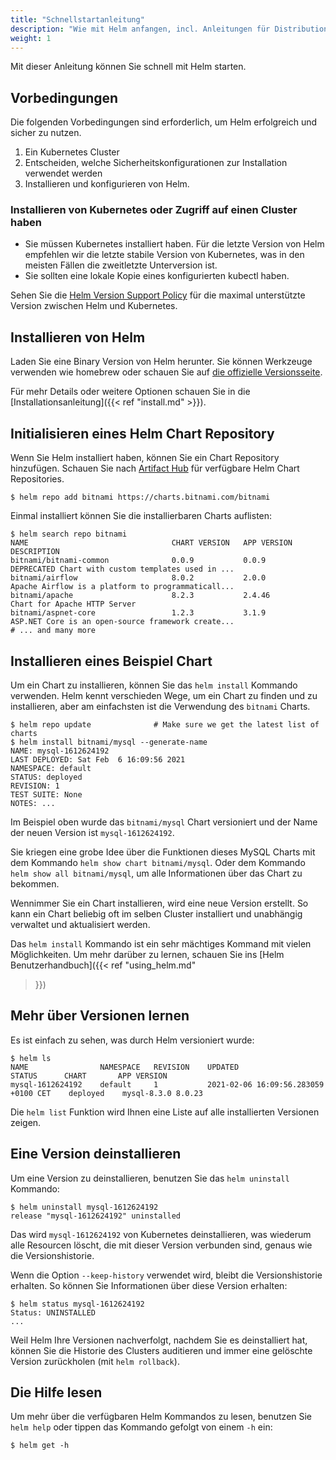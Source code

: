 ```yaml
---
title: "Schnellstartanleitung"
description: "Wie mit Helm anfangen, incl. Anleitungen für Distributionen, FAQs und Plugins."
weight: 1
---
```


Mit dieser Anleitung können Sie schnell mit Helm starten.

## Vorbedingungen

Die folgenden Vorbedingungen sind erforderlich, um Helm erfolgreich und sicher
zu nutzen.

1. Ein Kubernetes Cluster
2. Entscheiden, welche Sicherheitskonfigurationen zur Installation verwendet werden
3. Installieren und konfigurieren von Helm.

### Installieren von Kubernetes oder Zugriff auf einen Cluster haben

- Sie müssen Kubernetes installiert haben. Für die letzte Version von Helm
  empfehlen wir die letzte stabile Version von Kubernetes, was in den meisten
  Fällen die zweitletzte Unterversion ist.
- Sie sollten eine lokale Kopie eines konfigurierten kubectl haben.

Sehen Sie die [Helm Version Support Policy](https://helm.sh/docs/topics/version_skew/)
für die maximal unterstützte Version zwischen Helm und Kubernetes.

## Installieren von Helm

Laden Sie eine Binary Version von Helm herunter. Sie können Werkzeuge verwenden wie homebrew
oder schauen Sie auf [die offizielle Versionsseite](https://github.com/helm/helm/releases).

Für mehr Details oder weitere Optionen schauen Sie in die [Installationsanleitung]({{< ref
"install.md" >}}).

## Initialisieren eines Helm Chart Repository

Wenn Sie Helm installiert haben, können Sie ein Chart Repository hinzufügen. Schauen Sie nach
[Artifact Hub](https://artifacthub.io/packages/search?kind=0) für verfügbare Helm Chart
Repositories.

```console
$ helm repo add bitnami https://charts.bitnami.com/bitnami
```

Einmal installiert können Sie die installierbaren Charts auflisten:

```console
$ helm search repo bitnami
NAME                             	CHART VERSION	APP VERSION  	DESCRIPTION
bitnami/bitnami-common           	0.0.9        	0.0.9        	DEPRECATED Chart with custom templates used in ...
bitnami/airflow                  	8.0.2        	2.0.0        	Apache Airflow is a platform to programmaticall...
bitnami/apache                   	8.2.3        	2.4.46       	Chart for Apache HTTP Server
bitnami/aspnet-core              	1.2.3        	3.1.9        	ASP.NET Core is an open-source framework create...
# ... and many more
```

## Installieren eines Beispiel Chart

Um ein Chart zu installieren, können Sie das `helm install` Kommando verwenden.
Helm kennt verschieden Wege, um ein Chart zu finden und zu installieren, aber
am einfachsten ist die Verwendung des `bitnami` Charts.

```console
$ helm repo update              # Make sure we get the latest list of charts
$ helm install bitnami/mysql --generate-name
NAME: mysql-1612624192
LAST DEPLOYED: Sat Feb  6 16:09:56 2021
NAMESPACE: default
STATUS: deployed
REVISION: 1
TEST SUITE: None
NOTES: ...
```

Im Beispiel oben wurde das `bitnami/mysql` Chart versioniert und der Name
der neuen Version ist `mysql-1612624192`.

Sie kriegen eine grobe Idee über die Funktionen dieses MySQL Charts mit dem
Kommando `helm show chart bitnami/mysql`. Oder dem Kommando `helm show all bitnami/mysql`,
um alle Informationen über das Chart zu bekommen.

Wennimmer Sie ein Chart installieren, wird eine neue Version erstellt. So kann
ein Chart beliebig oft im selben Cluster installiert und unabhängig verwaltet und
aktualisiert werden.

Das `helm install` Kommando ist ein sehr mächtiges Kommand mit vielen Möglichkeiten.
Um mehr darüber zu lernen, schauen Sie ins [Helm Benutzerhandbuch]({{< ref "using_helm.md"
>}})

## Mehr über Versionen lernen

Es ist einfach zu sehen, was durch Helm versioniert wurde:

```console
$ helm ls
NAME            	NAMESPACE	REVISION	UPDATED                             	STATUS  	CHART      	APP VERSION
mysql-1612624192	default  	1       	2021-02-06 16:09:56.283059 +0100 CET	deployed	mysql-8.3.0	8.0.23
```

Die `helm list` Funktion wird Ihnen eine Liste auf alle installierten Versionen zeigen.

## Eine Version deinstallieren

Um eine Version zu deinstallieren, benutzen Sie das `helm uninstall` Kommando:

```console
$ helm uninstall mysql-1612624192
release "mysql-1612624192" uninstalled
```

Das wird `mysql-1612624192` von Kubernetes deinstallieren, was wiederum alle
Resourcen löscht, die mit dieser Version verbunden sind, genaus wie die Versionshistorie.

Wenn die Option `--keep-history` verwendet wird, bleibt die Versionshistorie erhalten.
So können Sie Informationen über diese Version erhalten:

```console
$ helm status mysql-1612624192
Status: UNINSTALLED
...
```

Weil Helm Ihre Versionen nachverfolgt, nachdem Sie es deinstalliert hat, können Sie
die Historie des Clusters auditieren und immer eine gelöschte Version zurückholen
(mit `helm rollback`).

## Die Hilfe lesen

Um mehr über die verfügbaren Helm Kommandos zu lesen, benutzen Sie `helm help` oder
tippen das Kommando gefolgt von einem `-h` ein:

```console
$ helm get -h
```
